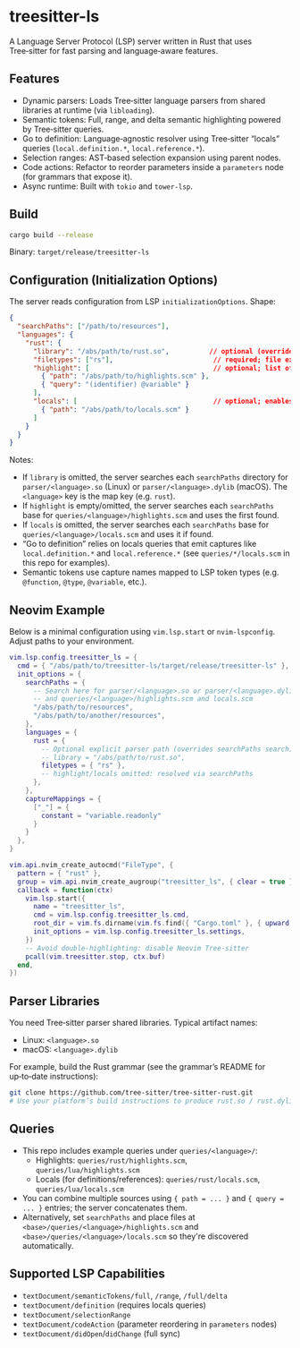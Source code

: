 # treesitter-ls

A Language Server Protocol (LSP) server written in Rust that uses Tree‑sitter for fast parsing and language‑aware features.

## Features

- Dynamic parsers: Loads Tree‑sitter language parsers from shared libraries at runtime (via `libloading`).
- Semantic tokens: Full, range, and delta semantic highlighting powered by Tree‑sitter queries.
- Go to definition: Language‑agnostic resolver using Tree‑sitter “locals” queries (`local.definition.*`, `local.reference.*`).
- Selection ranges: AST‑based selection expansion using parent nodes.
- Code actions: Refactor to reorder parameters inside a `parameters` node (for grammars that expose it).
- Async runtime: Built with `tokio` and `tower-lsp`.

## Build

```bash
cargo build --release
```

Binary: `target/release/treesitter-ls`

## Configuration (Initialization Options)

The server reads configuration from LSP `initializationOptions`. Shape:

```json
{
  "searchPaths": ["/path/to/resources"],
  "languages": {
    "rust": {
      "library": "/abs/path/to/rust.so",          // optional (overrides searchPaths)
      "filetypes": ["rs"],                         // required; file extensions without dot
      "highlight": [                               // optional; list of query sources
        { "path": "/abs/path/to/highlights.scm" },
        { "query": "(identifier) @variable" }
      ],
      "locals": [                                  // optional; enables goto-definition
        { "path": "/abs/path/to/locals.scm" }
      ]
    }
  }
}
```

Notes:
- If `library` is omitted, the server searches each `searchPaths` directory for `parser/<language>.so` (Linux) or `parser/<language>.dylib` (macOS). The `<language>` key is the map key (e.g. `rust`).
- If `highlight` is empty/omitted, the server searches each `searchPaths` base for `queries/<language>/highlights.scm` and uses the first found.
- If `locals` is omitted, the server searches each `searchPaths` base for `queries/<language>/locals.scm` and uses it if found.
- “Go to definition” relies on locals queries that emit captures like `local.definition.*` and `local.reference.*` (see `queries/*/locals.scm` in this repo for examples).
- Semantic tokens use capture names mapped to LSP token types (e.g. `@function`, `@type`, `@variable`, etc.).

## Neovim Example

Below is a minimal configuration using `vim.lsp.start` or `nvim-lspconfig`. Adjust paths to your environment.

```lua
vim.lsp.config.treesitter_ls = {
  cmd = { "/abs/path/to/treesitter-ls/target/release/treesitter-ls" },
  init_options = {
    searchPaths = {
      -- Search here for parser/<language>.so or parser/<language>.dylib
      -- and queries/<language>/highlights.scm and locals.scm
      "/abs/path/to/resources",
      "/abs/path/to/another/resources",
    },
    languages = {
      rust = {
        -- Optional explicit parser path (overrides searchPaths search)
        -- library = "/abs/path/to/rust.so",
        filetypes = { "rs" },
        -- highlight/locals omitted: resolved via searchPaths
      },
    },
    captureMappings = {
      ["_"] = {
        constant = "variable.readonly"
      }
    }
  },
}

vim.api.nvim_create_autocmd("FileType", {
  pattern = { "rust" },
  group = vim.api.nvim_create_augroup("treesitter_ls", { clear = true }),
  callback = function(ctx)
    vim.lsp.start({
      name = "treesitter_ls",
      cmd = vim.lsp.config.treesitter_ls.cmd,
      root_dir = vim.fs.dirname(vim.fs.find({ "Cargo.toml" }, { upward = true })[1]),
      init_options = vim.lsp.config.treesitter_ls.settings,
    })
    -- Avoid double-highlighting: disable Neovim Tree‑sitter
    pcall(vim.treesitter.stop, ctx.buf)
  end,
})
```

## Parser Libraries

You need Tree‑sitter parser shared libraries. Typical artifact names:
- Linux: `<language>.so`
- macOS: `<language>.dylib`

For example, build the Rust grammar (see the grammar’s README for up‑to‑date instructions):

```bash
git clone https://github.com/tree-sitter/tree-sitter-rust.git
# Use your platform’s build instructions to produce rust.so / rust.dylib
```

## Queries

- This repo includes example queries under `queries/<language>/`:
  - Highlights: `queries/rust/highlights.scm`, `queries/lua/highlights.scm`
  - Locals (for definitions/references): `queries/rust/locals.scm`, `queries/lua/locals.scm`
- You can combine multiple sources using `{ path = ... }` and `{ query = ... }` entries; the server concatenates them.
- Alternatively, set `searchPaths` and place files at `<base>/queries/<language>/highlights.scm` and `<base>/queries/<language>/locals.scm` so they're discovered automatically.

## Supported LSP Capabilities

- `textDocument/semanticTokens/full`, `/range`, `/full/delta`
- `textDocument/definition` (requires locals queries)
- `textDocument/selectionRange`
- `textDocument/codeAction` (parameter reordering in `parameters` nodes)
- `textDocument/didOpen`/`didChange` (full sync)
